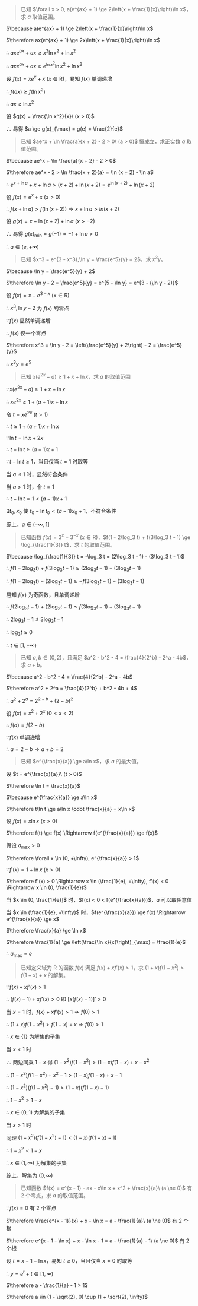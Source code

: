 > 已知 $\forall x > 0, a(e^{ax} + 1) \ge 2\left(x + \frac{1}{x}\right)\ln x$，求 $a$ 取值范围。

$\because a(e^{ax} + 1) \ge 2\left(x + \frac{1}{x}\right)\ln x$

$\therefore ax(e^{ax} + 1) \ge 2x\left(x + \frac{1}{x}\right)\ln x$

$\therefore axe^{ax} + ax \ge x^2\ln x^2 + \ln x^2$

$\therefore axe^{ax} + ax \ge e^{\ln x^2}\ln x^2 + \ln x^2$

设 $f(x) = xe^x + x\ (x \in \mathrm{R})$，易知 $f(x)$ 单调递增

$\therefore f(ax) \ge f(\ln x^2)$

$\therefore ax \ge \ln x^2$

设 $g(x) = \frac{\ln x^2}{x}\ (x > 0)$

$\therefore$ 易得 $a \ge g(x)_{\max} = g(e) = \frac{2}{e}$



> 已知 $ae^x + \ln \frac{a}{x + 2} - 2 > 0\ (a > 0)$ 恒成立，求正实数 $a$ 取值范围。

$\because ae^x + \ln \frac{a}{x + 2} - 2 > 0$

$\therefore ae^x - 2 > \ln \frac{x + 2}{a} = \ln (x + 2) - \ln a$

$\therefore e^{x + \ln a} + x + \ln a > (x + 2) + \ln (x + 2) = e^{\ln (x + 2)} + \ln (x + 2)$

设 $f(x) = e^x + x\ (x > 0)$

$\therefore f(x + \ln a) > f(\ln (x + 2)) \Rightarrow x + \ln a > ln (x + 2)$

设 $g(x) = x - \ln (x + 2) + \ln a\ (x > -2)$

$\therefore$ 易得 $g(x)_{\min} = g(-1) = -1 + \ln a > 0$

$\therefore a \in (e, +\infty)$



> 已知 $x^3 = e^{3 - x^3},\ln y = \frac{e^5}{y} + 2$，求 $x^3y$。

$\because \ln y = \frac{e^5}{y} + 2$

$\therefore \ln y - 2 = \frac{e^5}{y} = e^{5 - \ln y} = e^{3 - (\ln y - 2)}$

设 $f(x) = x - e^{3 - x}\ (x \in \mathrm{R})$

$\therefore x^3,\ln y - 2$ 为 $f(x)$ 的零点

$\because f(x)$ 显然单调递增

$\therefore f(x)$ 仅一个零点

$\therefore x^3 = \ln y - 2 = \left(\frac{e^5}{y} + 2\right) - 2 = \frac{e^5}{y}$

$\therefore x^3y = e^5$



> 已知 $x(e^{2x} - a) \ge 1 + x + \ln x$，求 $a$ 的取值范围

$\because x(e^{2x} - a) \ge 1 + x + \ln x$

$\therefore xe^{2x} \ge 1 + (a + 1)x + \ln x$

令 $t = xe^{2x}\ (t > 1)$

$\therefore t \ge 1 + (a + 1)x + \ln x$

$\because \ln t = \ln x + 2x$

$\therefore t - \ln t \ge (a - 1) x + 1$

$\because t - \ln t \ge 1$，当且仅当 $t = 1$ 时取等

当 $a \le 1$ 时，显然符合条件

当 $a > 1$ 时，令 $t = 1$

$\therefore t - \ln t = 1 < (a - 1)x + 1$

$\exists t_0, x_0$ 使 $t_0 - \ln t_0 < (a - 1)x_0 + 1$，不符合条件

综上，$a \in (-\infty, 1]$



> 已知函数 $f(x) = 3^x - 3^{-x}\ (x \in \mathrm{R})$，$f(1 - 2\log_3 t) + f(3\log_3 t - 1) \ge \log_{\frac{1}{3}} t$，求 $t$ 的取值范围。

$\because \log_{\frac{1}{3}} t = -\log_3 t = (2\log_3 t - 1) - (3\log_3 t - 1)$

$\therefore f(1 - 2\log_3 t) + f(3\log_3 t - 1) \ge (2\log_3 t - 1) - (3\log_3 t - 1)$

$\therefore f(1 - 2\log_3 t) - (2\log_3 t - 1) \ge -f(3\log_3 t - 1) - (3\log_3 t - 1)$

易知 $f(x)$ 为奇函数，且单调递增

$\therefore f(2\log_3 t - 1) + (2\log_3 t - 1) \le f(3\log_3 t - 1) + (3\log_3 t - 1)$

$\therefore 2\log_3 t - 1 \le 3\log_3 t - 1$

$\therefore \log_3 t \ge 0$

$\therefore t \in [1, +\infty)$



> 已知 $a,b \in (0, 2)$，且满足 $a^2 - b^2 - 4 = \frac{4}{2^b} - 2^a - 4b$，求 $a + b$。

$\because a^2 - b^2 - 4 = \frac{4}{2^b} - 2^a - 4b$

$\therefore a^2 + 2^a = \frac{4}{2^b} + b^2 - 4b + 4$

$\therefore a^2 + 2^a = 2^{2 - b} + (2 - b)^2$

设 $f(x) = x^2 + 2^x\ (0 < x < 2)$

$\therefore f(a) = f(2 - b)$

$\because f(x)$ 单调递增

$\therefore a = 2 - b \Rightarrow a + b = 2$



> 已知 $e^{\frac{x}{a}} \ge a\ln x$，求 $a$ 的最大值。

设 $t = e^{\frac{x}{a}}\ (t > 0)$

$\therefore \ln t = \frac{x}{a}$

$\because e^{\frac{x}{a}} \ge a\ln x$

$\therefore t\ln t \ge a\ln x \cdot \frac{x}{a} = x\ln x$

设 $f(x) = x\ln x\ (x > 0)$

$\therefore f(t) \ge f(x) \Rightarrow f(e^{\frac{x}{a}}) \ge f(x)$

假设 $a_{\max} > 0$

$\therefore \forall x \in (0, +\infty), e^{\frac{x}{a}} > 1$

$\because f'(x) = 1 + \ln x\ (x > 0)$

$\therefore f'(x) > 0 \Rightarrow x \in (\frac{1}{e}, +\infty), f'(x) < 0 \Rightarrow x \in (0, \frac{1}{e})$

当 $x \in (0, \frac{1}{e}]$ 时，$f(x) < 0 < f(e^{\frac{x}{a}})$，$a$ 可以取任意值

当 $x \in (\frac{1}{e}, +\infty)$ 时，$f(e^{\frac{x}{a}}) \ge f(x) \Rightarrow e^{\frac{x}{a}} \ge x$

$\therefore \frac{x}{a} \ge \ln x$

$\therefore \frac{1}{a} \ge \left(\frac{\ln x}{x}\right)_{\max} = \frac{1}{e}$

$\therefore a_{\max} = e$



> 已知定义域为 $\mathrm{R}$ 的函数 $f(x)$ 满足 $f(x) + xf'(x) > 1$，求 $(1 + x)f(1 - x^2) > f(1 - x) + x$ 的解集。

$\because f(x) + xf'(x) > 1$

$\therefore (f(x) - 1) + xf'(x) > 0$ 即 $\left[x(f(x) - 1)\right]' > 0$

当 $x = 1$ 时，$f(x) + xf'(x) > 1 \Rightarrow f(0)> 1$

$\therefore (1 + x)f(1 - x^2) > f(1 - x) + x \Rightarrow f(0) > 1$

$\therefore x \in \{1\}$ 为解集的子集

当 $x < 1$ 时

$\therefore$ 两边同乘 $1 - x$ 得 $(1 - x^2)f(1 - x^2) > (1 - x)f(1 - x) + x - x^2$

$\therefore (1 - x^2)f(1 - x^2) + x^2 - 1 > (1 - x)f(1 - x) + x - 1$

$\therefore (1 - x^2)\left(f(1 - x^2) - 1\right) > (1 - x)\left(f(1 - x) - 1\right)$

$\therefore 1 - x^2 > 1 - x$

$\therefore x \in (0, 1)$ 为解集的子集

当 $x > 1$ 时

同理 $(1 - x^2)\left(f(1 - x^2) - 1\right) < (1 - x)\left(f(1 - x) - 1\right)$

$\therefore 1 - x^2 < 1 - x$

$\therefore x \in (1, \infty)$ 为解集的子集

综上，解集为 $(0, \infty)$



> 已知函数 $f(x) = e^{x - 1} - ax - x\ln x + x^2 + \frac{x}{a}\ (a \ne 0)$ 有 $2$ 个零点，求 $a$ 的取值范围。

$\because f(x) = 0$ 有 $2$ 个零点

$\therefore \frac{e^{x - 1}}{x} + x - \ln x = a - \frac{1}{a}\ (a \ne 0)$ 有 $2$ 个根

$\therefore e^{x - 1 - \ln x} + x - \ln x - 1 = a - \frac{1}{a} - 1\ (a \ne 0)$ 有 $2$ 个根

设 $t = x - 1 - \ln x$，易知 $t \ge 0$，当且仅当 $x = 0$ 时取等

$\therefore y = e^t + t \in [1, \infty)$

$\therefore a - \frac{1}{a} - 1 > 1$

$\therefore a \in (1 - \sqrt{2}, 0) \cup (1 + \sqrt{2}, \infty)$
